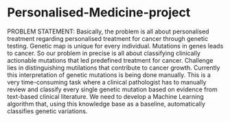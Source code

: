 # Personalised-Medicine-project
PROBLEM STATEMENT: 
Basically, the problem is all about   personalised treatment regarding personalised treatment for cancer through genetic testing. Genetic map is unique for every individual. Mutations in genes leads to cancer. So our problem in precise is all about classifying clinically actionable mutations that led predefined treatment for cancer. Challenge lies in distinguishing mutilations that contribute to cancer growth. Currently this interpretation of genetic mutations is being done manually. This is a very time-consuming task where a clinical pathologist has to manually review and classify every single genetic mutation based on evidence from text-based clinical literature. We need  to develop a Machine Learning algorithm that, using this knowledge base as a baseline, automatically classifies genetic variations.
